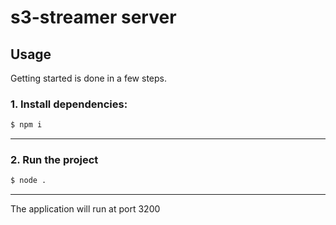 # s3-streamer server

## Usage

Getting started is done in a few steps.

### 1. Install dependencies:

```sh
$ npm i
```

---

### 2. Run the project

```sh
$ node .
```

---


The application will run at port 3200